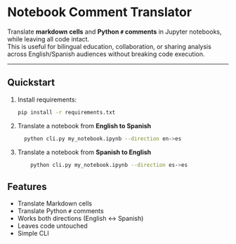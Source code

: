 # Notebook Comment Translator

Translate **markdown cells** and **Python `#` comments** in Jupyter notebooks, while leaving all code intact.  
This is useful for bilingual education, collaboration, or sharing analysis across English/Spanish audiences without breaking code execution.

---

## Quickstart

1. Install requirements:
   ```bash
   pip install -r requirements.txt
2. Translate a notebook from **English to Spanish**
    ```bash
      python cli.py my_notebook.ipynb --direction en->es
3. Translate a notebook from **Spanish to English**
    ```bash
        python cli.py my_notebook.ipynb --direction es->es
## Features

- Translate Markdown cells  
- Translate Python `#` comments  
- Works both directions (English ↔ Spanish)  
- Leaves code untouched  
- Simple CLI  